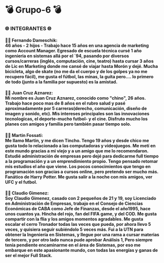 # <h1>💣 Grupo-6 💣</h1>
<h3>🌐 INTEGRANTES 🌐</h3>
<h4> 🙋‍♂️ Fernando Dameschik: </br>
46 años - 2 hijos - Trabajo hace 15 años en una agencia de marketing como Account Manager. Egresado de escuela técnica cursé 1 año ingenieria en sistemas allá por el ´94, pasando por diversos cursos/carreras (inglés, computación, cine, teatro) hasta cursar 3 años de Lic en Marketing donde me cansé de viajar hasta Morón y dejé. Mucha bicicleta, algo de skate (no me da el cuerpo y de los golpes ya no me recupero fácil), me gusta el fútbol, las minas, la guita pero.... lo primero de todo (junto a la familia por supuesto) es la amistad.</h4>
<h4> 🙋‍♂️ Juan Cruz Aznarez: </br>
Mi nombre es Juan Cruz Aznarez, conocido como "chino", 26 años. Trabajo hace poco mas de 8 años en el rubro salud y pasé aproximadamente por 5 carreras(derecho, comunicación, diseño de imagen y sonido, etc). Mis intereses principales son las innovaciones tecnologicas, el deporte-mucho futbol- y el cine. Disfruto mucho los planes con amigos y familia pero también pasar tiempo solo.</h4>
<h4> 🙋‍♂️ Martin Fossati: </br>
Me llamo Martin, y me dicen Tincho. Tengo 19 años y desde chico me gusta todo lo relacionado a las computadoras y videojuegos. Me metí en este mundo gracias a mi viejo y a un amigo que me lo recomendaron. Estudié administración de empresas pero dejé para dedicarme full tiempo a la programación y a un emprendimiento propio. Tengo pensado retomar mis estudios el año que viene.  Los pocos conocimientos que tengo en programación son gracias a cursos online, pero pretendo ser mucho más. Fanático de Harry Potter. Me gusta salir a la noche con mis amigos, ver UFC y el futbol.</h4>
<h4> 🙋‍♂️ Claudio Gimenez: </br>
Soy Claudio Gimenez, casado con 2 pequeños de 21 y 19, soy Licenciado en Administración de Empresas, trabajo en el Consejo de Ciencias Económicas de CABA como Jefe de Finanzas, desde el año1995, hace unos cuantos ya. Hincha del rojo, fan del FIFA game, y del COD. Me gusta compartir con la flia y los amigos momentos agradables. Me gusta escalar el cerro Tronador todas las veces que pueda, por ahora llevo 5 veces, y quisiera seguir subiéndolo 5 veces más.  Fui a la UTN para obtener la Ingeniería en Sistemas, y llegue por una rama a cursar materias de tercero, y por otro lado nunca pude aprobar Análisis 1, Pero siempre tenía pendiente encaminarme en el área de Sistemas, por eso me embarque en este apasionante mundo, con todas las energías y ganas de ser el mejor Full Stack.</h4>

